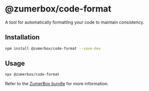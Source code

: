 # @zumerbox/code-format

A tool for automatically formatting your code to maintain consistency.

## Installation

```bash
npm install @zumerbox/code-format --save-dev
```

## Usage

```bash
npx @zumerbox/code-format
```

Refer to the [ZumerBox bundle](https://github.com/zumerlab/zumerbox) for more information.
